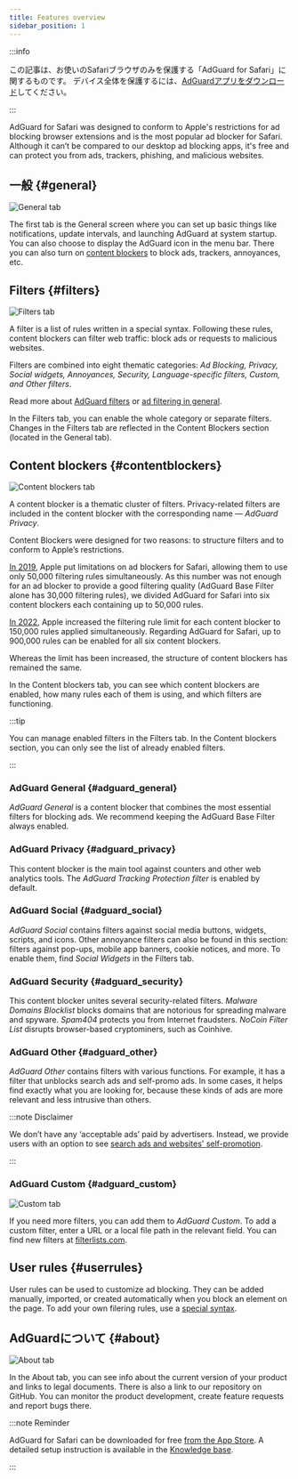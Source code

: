 ```yaml
---
title: Features overview
sidebar_position: 1
---
```


:::info

この記事は、お使いのSafariブラウザのみを保護する「AdGuard  for Safari」に関するものです。 デバイス全体を保護するには、[AdGuardアプリをダウンロード](https://agrd.io/download-kb-adblock)してください。

:::

AdGuard for Safari was designed to conform to Apple's restrictions for ad blocking browser extensions and is the most popular ad blocker for Safari. Although it can’t be compared to our desktop ad blocking apps, it's free and can protect you from ads, trackers, phishing, and malicious websites.

## 一般 {#general}

![General tab](https://cdn.adtidy.org/public/Adguard/Blog/AG_for_Safari_in-depth_review/General.png)

The first tab is the General screen where you can set up basic things like notifications, update intervals, and launching AdGuard at system startup. You can also choose to display the AdGuard icon in the menu bar. There you can also turn on [content blockers](#contentblockers) to block ads, trackers, annoyances, etc.

## Filters {#filters}

![Filters tab](https://cdn.adtidy.org/public/Adguard/Blog/AG_for_Safari_in-depth_review/Filters.png)

A filter is a list of rules written in a special syntax. Following these rules, content blockers can filter web traffic: block ads or requests to malicious websites.

Filters are combined into eight thematic categories: *Ad Blocking, Privacy, Social widgets, Annoyances, Security, Language-specific filters, Custom, and Other filters*.

Read more about [AdGuard filters](/general/ad-filtering/adguard-filters) or [ad filtering in general](/general/ad-filtering/how-ad-blocking-works).

In the Filters tab, you can enable the whole category or separate filters. Changes in the Filters tab are reflected in the Content Blockers section (located in the General tab).

## Content blockers {#contentblockers}

![Content blockers tab](https://cdn.adtidy.org/public/Adguard/Blog/AG_for_Safari_in-depth_review/Contentblockers.png)

A content blocker is a thematic cluster of filters. Privacy-related filters are included in the content blocker with the corresponding name — *AdGuard Privacy*.

Content Blockers were designed for two reasons: to structure filters and to conform to Apple’s restrictions.

[In 2019](https://adguard.com/en/blog/adguard-safari-1-5.html), Apple put limitations on ad blockers for Safari, allowing them to use only 50,000 filtering rules simultaneously. As this number was not enough for an ad blocker to provide a good filtering quality (AdGuard Base Filter alone has 30,000 filtering rules), we divided AdGuard for Safari into six content blockers each containing up to 50,000 rules.

[In 2022](https://adguard.com/en/blog/adguard-for-safari-1-11.html), Apple increased the filtering rule limit for each content blocker to 150,000 rules applied simultaneously. Regarding AdGuard for Safari, up to 900,000 rules can be enabled for all six content blockers.

Whereas the limit has been increased, the structure of content blockers has remained the same.

In the Content blockers tab, you can see which content blockers are enabled, how many rules each of them is using, and which filters are functioning.

:::tip

You can manage enabled filters in the Filters tab. In the Content blockers section, you can only see the list of already enabled filters.

:::

### AdGuard General {#adguard_general}

*AdGuard General* is a content blocker that combines the most essential filters for blocking ads. We recommend keeping the AdGuard Base Filter always enabled.

### AdGuard Privacy {#adguard_privacy}

This content blocker is the main tool against counters and other web analytics tools. The *AdGuard Tracking Protection filter* is enabled by default.

### AdGuard Social {#adguard_social}

*AdGuard Social* contains filters against social media buttons, widgets, scripts, and icons. Other annoyance filters can also be found in this section: filters against pop-ups, mobile app banners, cookie notices, and more. To enable them, find *Social Widgets* in the Filters tab.

### AdGuard Security {#adguard_security}

This content blocker unites several security-related filters. *Malware Domains Blocklist* blocks domains that are notorious for spreading malware and spyware. *Spam404* protects you from Internet fraudsters. *NoCoin Filter List* disrupts browser-based cryptominers, such as Coinhive.

### AdGuard Other {#adguard_other}

*AdGuard Other* contains filters with various functions. For example, it has a filter that unblocks search ads and self-promo ads. In some cases, it helps find exactly what you are looking for, because these kinds of ads are more relevant and less intrusive than others.

:::note Disclaimer

We don’t have any ‘acceptable ads’ paid by advertisers. Instead, we provide users with an option to see [search ads and websites' self-promotion](/general/ad-filtering/search-ads).

:::

### AdGuard Custom {#adguard_custom}

![Custom tab](https://cdn.adtidy.org/public/Adguard/Blog/AG_for_Safari_in-depth_review/AGCustom.png)

If you need more filters, you can add them to *AdGuard Custom*. To add a custom filter, enter a URL or a local file path in the relevant field. You can find new filters at [filterlists.com](https://filterlists.com/).

## User rules {#userrules}

User rules can be used to customize ad blocking. They can be added manually, imported, or created automatically when you block an element on the page. To add your own filering rules, use a [special syntax](/general/ad-filtering/create-own-filters).

## AdGuardについて {#about}

![About tab](https://cdn.adtidy.org/public/Adguard/Blog/AG_for_Safari_in-depth_review/About.png)

In the About tab, you can see info about the current version of your product and links to legal documents. There is also a link to our repository on GitHub. You can monitor the product development, create feature requests and report bugs there.

:::note Reminder

AdGuard for Safari can be downloaded for free [from the App Store](https://apps.apple.com/app/adguard-for-safari/id1440147259). A detailed setup instruction is available in the [Knowledge base](../installation).

:::
